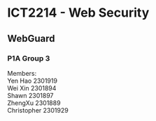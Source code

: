 # ICT2214 - Web Security
## WebGuard
### P1A Group 3

Members: <br/>
Yen Hao 2301919 <br/>
Wei Xin 2301894 <br/>
Shawn 2301897 <br/>
ZhengXu 2301889 <br/>
Christopher 2301929
